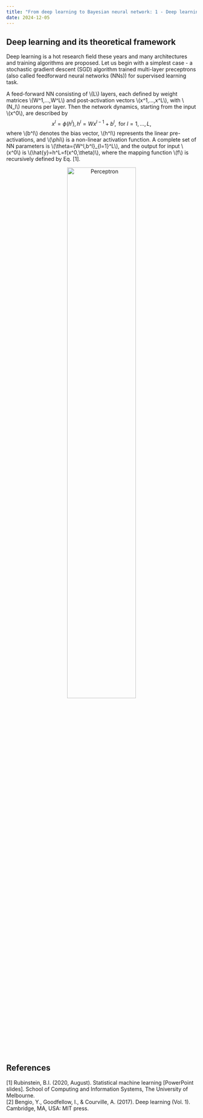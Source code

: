 ```yaml
---
title: "From deep learning to Bayesian neural network: 1 - Deep learning and its theoretical framework"
date: 2024-12-05
---
```


## Deep learning and its theoretical framework
Deep learning is a hot research field these years and many architectures and training algorithms are proposed. Let us begin with a simplest case - a stochastic gradient descent (SGD) algorithm trained multi-layer preceptrons (also called feedforward neural networks (NNs)) for supervised learning task. 

A feed-forward NN consisting of \\\(L\\\) layers, each defined by weight matrices \\\(W^1,...,W^L\\\) and post-activation vectors \\\(x^1,...,x^L\\\), with \\\(N_l\\\) neurons per layer. Then the network dynamics, starting from the input \\\(x^0\\\), are described by 
$$x^l=\phi(h^l), h^l=Wx^{l-1}+b^l, \text{ for }l=1,...,L,\tag{1}$$
where \\\(b^l\\\) denotes the bias vector, \\\(h^l\\\) represents the linear pre-activations, and \\\(\phi\\\) is a non-linear activation function. A complete set of NN parameters is \\\(\theta=\{W^l,b^l\}_{l=1}^L\\\), and the output for input \\\(x^0\\\) is \\\(\hat{y}=h^L=f(x^0,\theta)\\\), where the mapping function \\\(f\\\) is recursively defined by Eq. [1]. 

<p align="center">
<img src="https://github.com/icarusunimelb/skills-github-pages/tree/main/_posts/figures/perceptron.png" alt="Perceptron" width="60%" height="60%">
</p>


## References
[1] Rubinstein, B.I. (2020, August). Statistical machine learning [PowerPoint slides]. School of Computing and Information Systems, The University of Melbourne. \
[2] Bengio, Y., Goodfellow, I., & Courville, A. (2017). Deep learning (Vol. 1). Cambridge, MA, USA: MIT press.